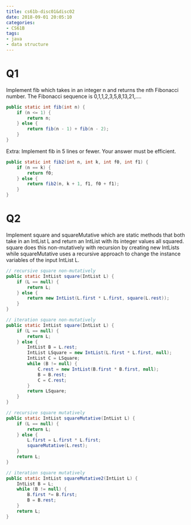```yaml
---
title: cs61b-disc01&disc02
date: 2018-09-01 20:05:10
categories:
- CS61B
tags:
- java
- data structure
---
```


# Q1
Implement fib which takes in an integer n and returns the nth Fibonacci number.
The Fibonacci sequence is 0,1,1,2,3,5,8,13,21,....
```java
public static int fib(int n) {
    if (n <= 1) {
        return n;
    } else {
        return fib(n - 1) + fib(n - 2);
    }
}
```
<!-- more -->
Extra: Implement fib in 5 lines or fewer. Your answer must be efficient.
```java
public static int fib2(int n, int k, int f0, int f1) {
    if (n == k) {
        return f0;
    } else {
        return fib2(n, k + 1, f1, f0 + f1);
    }
}
```
# Q2
Implement square and squareMutative which are static methods that both take in
an IntList L and return an IntList with its integer values all squared. square does
this non-mutatively with recursion by creating new IntLists while squareMutative
uses a recursive approach to change the instance variables of the input IntList L.
```java
// recursive square non-mutatively
public static IntList square(IntList L) {
    if (L == null) {
        return L;
    } else {
        return new IntList(L.first * L.first, square(L.rest));
    }
}
```
```java
// iteration square non-mutatively
public static IntList square(IntList L) {
    if (L == null) {
        return L;
    } else {
        IntList B = L.rest;
        IntList LSquare = new IntList(L.first * L.first, null);
        IntList C = LSquare;
        while (B != null) {
            C.rest = new IntList(B.first * B.first, null);
            B = B.rest;
            C = C.rest;
        }
        return LSquare;
    }
}
```
```java
// recursive square mutatively
public static IntList squareMutative(IntList L) {
    if (L == null) {
        return L;
    } else {
        L.first = L.first * L.first;
        squareMutative(L.rest);
    }
    return L;
}
```
```java
// iteration square mutatively
public static IntList squareMutative2(IntList L) {
    IntList B = L;
    while (B != null) {
        B.first *= B.first;
        B = B.rest;
    }
    return L;
}
```
